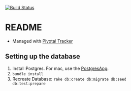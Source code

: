 [![Build Status](https://travis-ci.org/adamzaninovich/rally_rampage.png?branch=master)](https://travis-ci.org/adamzaninovich/rally_rampage)

# README

* Managed with [Pivotal Tracker](https://www.pivotaltracker.com/s/projects/902628)

## Setting up the database

1. Install Postgres. For mac, use the [PostgresApp](http://postgresapp.com).
2. `bundle install`
3. Recreate Database: `rake db:create db:migrate db:seed db:test:prepare`

